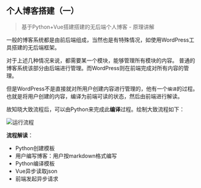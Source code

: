 <!--
https://ae01.alicdn.com/kf/He75017a01c204550ace3b3d5293d4075y.png
框架设计
个人博客搭建（一）
基于Python+Vue搭建搭建的无后端个人博客 - 原理讲解
一般的博客系统都是由前后端组成，当然也是有特殊情况，如使用WordPress工具搭建的无后端框架。对于上述几种情况来说，都需要某一个模块，能够管理所有模块的内容。普通的博客系统该部分由后端进行管理。而WordPress则在前端完成对所有内容的管理。
-->

## 个人博客搭建（一）

> 基于Python+Vue搭建搭建的无后端个人博客 - 原理讲解

一般的博客系统都是由前后端组成，当然也是有特殊情况，如使用WordPress工具搭建的无后端框架。

对于上述几种情况来说，都需要某一个模块，能够管理所有模块的内容。
普通的博客系统该部分由后端进行管理。而WordPress则在前端完成对所有内容的管理。

但是WordPress不是直接就对所用户创建内容进行管理的，他有一个`编译`的过程。
也就是将用户创建的内容，编译为前端可读的状态，然后由前端进行解读。

故知晓大致流程后，可以由Python来完成此**编译**过程。绘制大致流程如下：

![运行流程](https://ae01.alicdn.com/kf/H485cf804ba92481ba9456e9fc454563aZ.png)

**流程解读**：
* Python创建模板
* 用户编写博客：用户按markdown格式编写
* Python编译模板
* Vue异步读取json
* 前端发起异步请求
